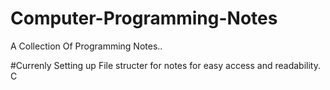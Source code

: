 # Computer-Programming-Notes
A Collection Of Programming Notes..

#Currenly Setting up File structer for notes for easy access and readability.
C


